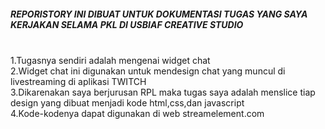 <h5>REPORISTORY INI DIBUAT UNTUK DOKUMENTASI TUGAS YANG SAYA KERJAKAN SELAMA PKL DI USBIAF CREATIVE STUDIO</h5> <br>
1.Tugasnya sendiri adalah mengenai widget chat<br>
2.Widget chat ini digunakan untuk mendesign chat yang muncul di livestreaming di aplikasi TWITCH<br>
3.Dikarenakan saya berjurusan RPL maka tugas saya adalah menslice tiap design yang dibuat menjadi kode html,css,dan javascript<br>
4.Kode-kodenya dapat digunakan di web streamelement.com
